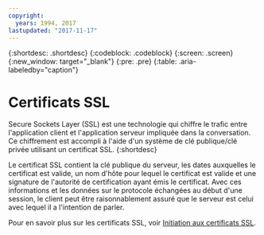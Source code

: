 ```yaml
---
copyright:
  years: 1994, 2017
lastupdated: "2017-11-17"
---
```


{:shortdesc: .shortdesc}
{:codeblock: .codeblock}
{:screen: .screen}
{:new_window: target="_blank"}
{:pre: .pre}
{:table: .aria-labeledby="caption"}

# Certificats SSL
Secure Sockets Layer (SSL) est une technologie qui chiffre le trafic entre l'application client et l'application serveur impliquée dans la conversation. Ce chiffrement est accompli à l'aide d'un système de clé publique/clé privée utilisant un certificat SSL.
{:shortdesc}

Le certificat SSL contient la clé publique du serveur, les dates auxquelles le certificat est valide, un nom d'hôte pour lequel le certificat est valide et une signature de l'autorité de certification ayant émis le certificat. Avec ces informations et les données sur le protocole échangées au début d'une session, le client peut être raisonnablement assuré que le serveur est celui avec lequel il a l'intention de parler.

Pour en savoir plus sur les certificats SSL, voir [Initiation aux certificats SSL](/docs/infrastructure/ssl-certificates/index.html).
